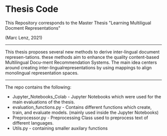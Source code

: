 # Thesis Code


This Repository corresponds to the Master Thesis "Learning Multiligual Docment Representations"

(Marc Lenz, 2021)

----

This thesis proposes several new methods to derive inter-lingual document represen-tations. 
these methods aim to enhance the quality content-based Multilingual Docu-ment Recommendation Systems. 
The main idea centers around creating inter-lingualrepresentations by using mappings to align monolingual representation spaces.

---

The repo contains the following:

- Jupyter_Notebooks_Colab - Jupyter Notebooks which were used for the main evaluations of the thesis.
- evaluation_functions.py - Contains different functions which create, train, and evaluate models. (mainly used inside the Jupyter Notebooks)
- Preprocessor.py - Preprocessing Class used to preprocess text of different languages.
- Utils.py - containing smaller auxilary functions

